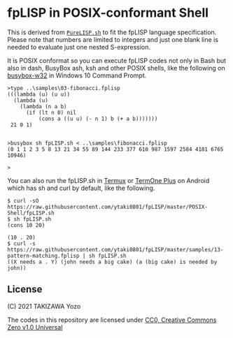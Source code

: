 # fpLISP in POSIX-conformant Shell

This is derived from [`PureLISP.sh`](https://github.com/ytaki0801/PureLISP.sh) to fit the fpLISP language specification. Please note that numbers are limited to integers and just one blank line is needed to evaluate just one nested S-expression.

It is POSIX conformat so you can execute fpLISP codes not only in Bash but also in dash, BusyBox ash, ksh and other POSIX shells, like the following on [busybox-w32](https://frippery.org/busybox/) in Windows 10 Command Prompt.
```
>type ..\samples\03-fibonacci.fplisp
(((lambda (u) (u u))
  (lambda (u)
    (lambda (n a b)
      (if (lt n 0) nil
          (cons a ((u u) (- n 1) b (+ a b)))))))
 21 0 1)


>busybox sh fpLISP.sh < ..\samples\fibonacci.fplisp
(0 1 1 2 3 5 8 13 21 34 55 89 144 233 377 610 987 1597 2584 4181 6765 10946)

>
```
You can also run the fpLISP.sh in [Termux](https://termux.com/) or [TermOne Plus](https://termoneplus.com/) on Android which has sh and curl by default, like the following.
```
$ curl -sO https://raw.githubusercontent.com/ytaki0801/fpLISP/master/POSIX-Shell/fpLISP.sh
$ sh fpLISP.sh
(cons 10 20)

(10 . 20)
$ curl -s https://raw.githubusercontent.com/ytaki0801/fpLISP/master/samples/13-pattern-matching.fplisp | sh fpLISP.sh
((X needs a . Y) (john needs a big cake) (a (big cake) is needed by john))
```

## License

(C) 2021 TAKIZAWA Yozo

The codes in this repository are licensed under [CC0, Creative Commons Zero v1.0 Universal](https://creativecommons.org/publicdomain/zero/1.0/)

